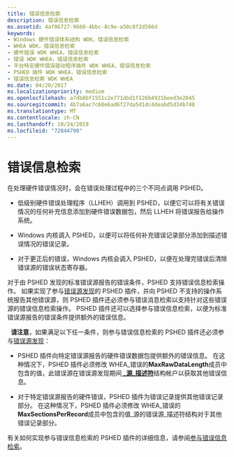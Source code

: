 ```yaml
---
title: 错误信息检索
description: 错误信息检索
ms.assetid: 4af06727-9660-4bbc-8c9e-a50c8f2d566d
keywords:
- Windows 硬件错误体系结构 WDK，错误信息检索
- WHEA WDK，错误信息检索
- 硬件错误 WDK WHEA，错误信息检索
- 错误 WDK WHEA，错误信息检索
- 平台特定硬件错误驱动程序插件 WDK WHEA、错误信息检索
- PSHED 插件 WDK WHEA，错误信息检索
- 错误信息检索 WDK WHEA
ms.date: 04/20/2017
ms.localizationpriority: medium
ms.openlocfilehash: a7db8bf1551c2e771dbd1f126b4921beed3e2045
ms.sourcegitcommit: 4b7a6ac7c68e6ad6f27da5d1dc4deabd5d34b748
ms.translationtype: MT
ms.contentlocale: zh-CN
ms.lasthandoff: 10/24/2019
ms.locfileid: "72844790"
---
```

# <a name="error-information-retrieval"></a>错误信息检索


在处理硬件错误情况时，会在错误处理过程中的三个不同点调用 PSHED。

-   低级别硬件错误处理程序（LLHEH）调用到 PSHED，以便它可以将有关错误情况的任何补充信息添加到硬件错误数据包，然后 LLHEH 将错误报告给操作系统。

-   Windows 内核调入 PSHED，以便可以将任何补充错误记录部分添加到描述错误情况的错误记录。

-   对于更正后的错误，Windows 内核会调入 PSHED，以便在处理完错误后清除错误源的错误状态寄存器。

对于由 PSHED 发现的标准错误源报告的错误条件，PSHED 支持错误信息检索操作。 如果实现了参与[错误源发现](error-source-discovery.md)的 PSHED 插件，并向 PSHED 不支持的操作系统报告其他错误源，则 PSHED 插件还必须参与错误消息检索以支持针对这些错误源的错误信息检索操作。 PSHED 插件还可以选择参与错误信息检索，以便为标准错误源报告的错误条件提供额外的错误信息。

  **请注意**，如果满足以下任一条件，则参与错误信息检索的 PSHED 插件还必须参与[错误源发现](error-source-discovery.md)：
-   PSHED 插件向特定错误源报告的硬件错误数据包提供额外的错误信息。 在这种情况下，PSHED 插件必须修改 WHEA\_错误的**MaxRawDataLength**成员中包含的值，此错误源在错误源发现期间[ **\_源\_描述符**](https://docs.microsoft.com/windows-hardware/drivers/ddi/ntddk/ns-ntddk-_whea_error_source_descriptor)结构帐户以获取其他错误信息。

-   对于特定错误源报告的硬件错误，PSHED 插件为错误记录提供其他错误记录部分。 在这种情况下，PSHED 插件必须修改 WHEA\_错误的**MaxSectionsPerRecord**成员中包含的值\_源的错误源\_描述符结构对于其他错误记录部分。

 

有关如何实现参与错误信息检索的 PSHED 插件的详细信息，请参阅[参与错误信息检索](participating-in-error-information-retrieval.md)。

 

 




